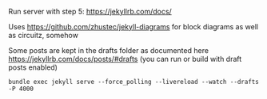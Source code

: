 Run server with step 5: https://jekyllrb.com/docs/

Uses https://github.com/zhustec/jekyll-diagrams for block diagrams as well as circuitz, somehow

Some posts are kept in the drafts folder as documented here https://jekyllrb.com/docs/posts/#drafts (you can run or build with draft posts enabled)

`bundle exec jekyll serve --force_polling --livereload --watch --drafts -P 4000`